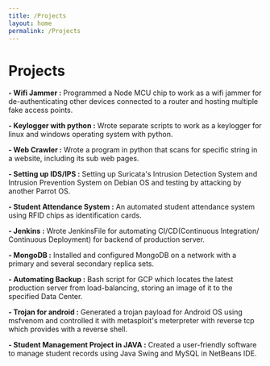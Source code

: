 ```yaml
---
title: /Projects
layout: home
permalink: /Projects
---
```


# Projects

<strong>- Wifi Jammer :</strong> Programmed a Node MCU chip to work as a wifi jammer for de-authenticating other devices connected to a router and hosting multiple fake access points. 

<strong>- Keylogger with python :</strong> Wrote separate scripts to work as a keylogger for linux and windows operating system with python. 

<strong>- Web Crawler :</strong> Wrote a program in python that scans for specific string in a website, including its sub web pages.

<strong>- Setting up IDS/IPS :</strong> Setting up Suricata's Intrusion Detection System and Intrusion Prevention System on Debian OS and testing by attacking by another Parrot OS.

<strong>- Student Attendance System :</strong> An automated student attendance system using RFID chips as identification cards.

<strong>- Jenkins :</strong> Wrote JenkinsFile for automating CI/CD(Continuous Integration/ Continuous Deployment) for backend of production server.

<strong>- MongoDB :</strong> Installed and configured MongoDB on a network with a primary and several secondary replica sets.

<strong>- Automating Backup :</strong> Bash script for GCP which locates the latest production server from load-balancing, storing an image of it to the specified Data Center.

<strong>- Trojan for android :</strong> Generated a trojan payload for Android OS using msfvenom and controlled it with metasploit's meterpreter with reverse tcp which provides with a reverse shell.

<strong>- Student Management Project in JAVA :</strong> Created a user-friendly software to manage student records using Java Swing and MySQL in NetBeans IDE.
